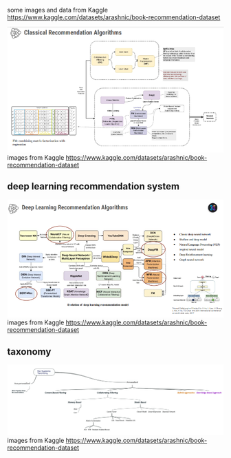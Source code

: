 

some images and data from Kaggle https://www.kaggle.com/datasets/arashnic/book-recommendation-dataset


![classic recommendation system](classicRec.png)
images from Kaggle https://www.kaggle.com/datasets/arashnic/book-recommendation-dataset

## deep learning recommendation system
![deep recommendation system](DeepRec.png)
images from Kaggle https://www.kaggle.com/datasets/arashnic/book-recommendation-dataset

## taxonomy
![taxonomy](recsys_taxonomy2.png)
images from Kaggle https://www.kaggle.com/datasets/arashnic/book-recommendation-dataset